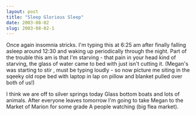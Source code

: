 ```yaml
---
layout: post
title: "Sleep Glorious Sleep"
date: 2003-08-02
slug: 2003-08-02-1
---
```


Once again insomnia stricks.  I&apos;m typing this at 6:25 am after finally falling asleep around 12:30 and waking up periodically through the night.  Part of the trouble this am is that I&apos;m starving - that pain in your head kind of starving, the glass of water  came to bed with just isn&apos;t cutting it.  (Megan&apos;s was starting to stir  , must be typing loudly - so now picture me siting in the sqeeky old rope bed with laptop in lap on pillow and blanket pulled over both of us!)

I think we are off to silver springs today Glass bottom boats and lots of animals.  After everyone leaves tomorrow I&apos;m going to take Megan to the Market of Marion for some grade A people watching (big flea market).



